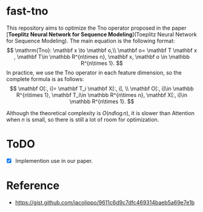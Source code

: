 # fast-tno

This repository aims to optimize the Tno operator proposed in the paper [**Toeplitz Neural Network for Sequence Modeling**](Toeplitz Neural Network for Sequence Modeling). The main equation is the following format:
$$
\mathrm{Tno}: \mathbf x \to \mathbf o,\\
\mathbf o= \mathbf T \mathbf x , \mathbf T\in \mathbb R^{n\times n}, \mathbf x, \mathbf o \in \mathbb R^{n\times 1}.
$$
In practice, we use the Tno operator in each feature dimension, so the complete formula is as follows:
$$
\mathbf O[:, i]= \mathbf T_i \mathbf X[:, i], \\
\mathbf O[:, i]\in \mathbb R^{n\times 1}, \mathbf T_i\in \mathbb R^{n\times n},  \mathbf X[:, i]\in \mathbb R^{n\times 1}.
$$

Although the theoretical complexity is $O(nd\log n )$, it is slower than Attention when $n$ is small, so there is still a lot of room for optimization.

# ToDO


- [x] Implemention use in our paper.



# Reference

- https://gist.github.com/iacolippo/9611c6d9c7dfc469314baeb5a69e7e1b
